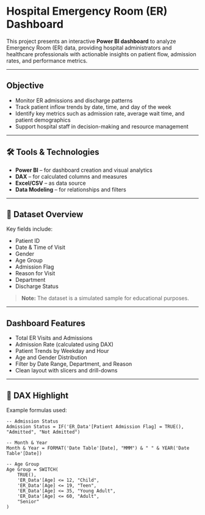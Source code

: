 # Hospital Emergency Room (ER) Dashboard

This project presents an interactive **Power BI dashboard** to analyze Emergency Room (ER) data, providing hospital administrators and healthcare professionals with actionable insights on patient flow, admission rates, and performance metrics.

---

## Objective
- Monitor ER admissions and discharge patterns  
- Track patient inflow trends by date, time, and day of the week  
- Identify key metrics such as admission rate, average wait time, and patient demographics  
- Support hospital staff in decision-making and resource management  

---

## 🛠️ Tools & Technologies
- **Power BI** – for dashboard creation and visual analytics  
- **DAX** – for calculated columns and measures  
- **Excel/CSV** – as data source  
- **Data Modeling** – for relationships and filters  

---

## 📂 Dataset Overview
Key fields include:
- Patient ID  
- Date & Time of Visit  
- Gender  
- Age Group  
- Admission Flag  
- Reason for Visit  
- Department  
- Discharge Status  

> **Note:** The dataset is a simulated sample for educational purposes.  

---

## Dashboard Features
- Total ER Visits and Admissions  
- Admission Rate (calculated using DAX)  
- Patient Trends by Weekday and Hour  
- Age and Gender Distribution  
- Filter by Date Range, Department, and Reason  
- Clean layout with slicers and drill-downs  

---

## 📌 DAX Highlight
Example formulas used:

```DAX
-- Admission Status
Admission Status = IF('ER_Data'[Patient Admission Flag] = TRUE(), "Admitted", "Not Admitted")

-- Month & Year
Month & Year = FORMAT('Date Table'[Date], "MMM") & " " & YEAR('Date Table'[Date])

-- Age Group
Age Group = SWITCH(
    TRUE(),
    'ER_Data'[Age] <= 12, "Child",
    'ER_Data'[Age] <= 19, "Teen",
    'ER_Data'[Age] <= 35, "Young Adult",
    'ER_Data'[Age] <= 60, "Adult",
    "Senior"
)


